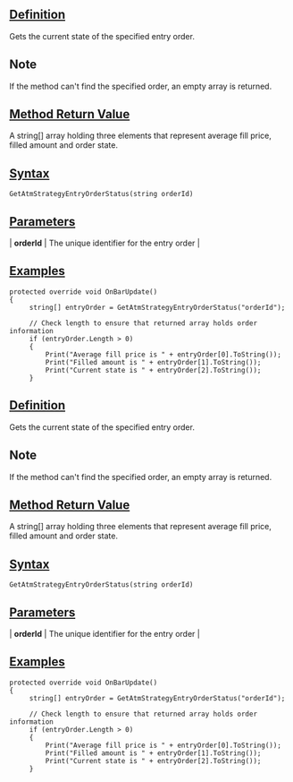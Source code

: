 ## [Definition](https://developer.ninjatrader.com/docs/desktop/getatmstrategyentryorderstatus\#definition)

Gets the current state of the specified entry order.

## Note

If the method can't find the specified order, an empty array is returned.

## [Method Return Value](https://developer.ninjatrader.com/docs/desktop/getatmstrategyentryorderstatus\#method-return-value)

A string\[\] array holding three elements that represent average fill price, filled amount and order state.

## [Syntax](https://developer.ninjatrader.com/docs/desktop/getatmstrategyentryorderstatus\#syntax)

`GetAtmStrategyEntryOrderStatus(string orderId)`

## [Parameters](https://developer.ninjatrader.com/docs/desktop/getatmstrategyentryorderstatus\#parameters)

| **orderId** | The unique identifier for the entry order |

## [Examples](https://developer.ninjatrader.com/docs/desktop/getatmstrategyentryorderstatus\#examples)

```jsx-150469391 csharp
protected override void OnBarUpdate()
{
     string[] entryOrder = GetAtmStrategyEntryOrderStatus("orderId");

     // Check length to ensure that returned array holds order information
     if (entryOrder.Length > 0)
     {
         Print("Average fill price is " + entryOrder[0].ToString());
         Print("Filled amount is " + entryOrder[1].ToString());
         Print("Current state is " + entryOrder[2].ToString());
     }

```

## [Definition](https://developer.ninjatrader.com/docs/desktop/getatmstrategyentryorderstatus\#definition)

Gets the current state of the specified entry order.

## Note

If the method can't find the specified order, an empty array is returned.

## [Method Return Value](https://developer.ninjatrader.com/docs/desktop/getatmstrategyentryorderstatus\#method-return-value)

A string\[\] array holding three elements that represent average fill price, filled amount and order state.

## [Syntax](https://developer.ninjatrader.com/docs/desktop/getatmstrategyentryorderstatus\#syntax)

`GetAtmStrategyEntryOrderStatus(string orderId)`

## [Parameters](https://developer.ninjatrader.com/docs/desktop/getatmstrategyentryorderstatus\#parameters)

| **orderId** | The unique identifier for the entry order |

## [Examples](https://developer.ninjatrader.com/docs/desktop/getatmstrategyentryorderstatus\#examples)

```jsx-150469391 csharp
protected override void OnBarUpdate()
{
     string[] entryOrder = GetAtmStrategyEntryOrderStatus("orderId");

     // Check length to ensure that returned array holds order information
     if (entryOrder.Length > 0)
     {
         Print("Average fill price is " + entryOrder[0].ToString());
         Print("Filled amount is " + entryOrder[1].ToString());
         Print("Current state is " + entryOrder[2].ToString());
     }

```